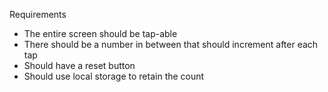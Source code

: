 Requirements

- The entire screen should be tap-able
- There should be a number in between that should increment after each tap
- Should have a reset button
- Should use local storage to retain the count

